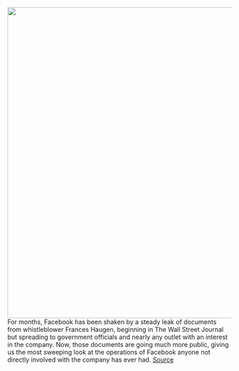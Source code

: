 <img src='https://cdn.vox-cdn.com/thumbor/4GKteDliGbNZMt8OVV3mIsY5m-c=/0x0:2040x1360/1200x675/filters:focal(857x517:1183x843)/cdn.vox-cdn.com/uploads/chorus_image/image/70042242/acastro_211024_4822_0001.0.jpg' width='700px' /><br/>
For months, Facebook has been shaken by a steady leak of documents from whistleblower Frances Haugen, beginning in The Wall Street Journal but spreading to government officials and nearly any outlet with an interest in the company. Now, those documents are going much more public, giving us the most sweeping look at the operations of Facebook anyone not directly involved with the company has ever had.
<a href='https://www.theverge.com/22740969/facebook-files-papers-frances-haugen-whistleblower-civic-integrity'> Source <a/>